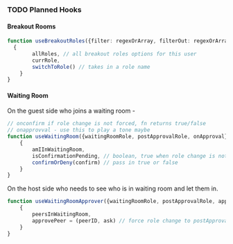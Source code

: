 ### TODO Planned Hooks

#### Breakout Rooms

```ts
function useBreakoutRoles({filter: regexOrArray, filterOut: regexOrArray}) {
  {
        allRoles, // all breakout roles options for this user
        currRole,
        switchToRole() // takes in a role name
    }
}
```

#### Waiting Room

On the guest side who joins a waiting room - 
```ts
// onconfirm if role change is not forced, fn returns true/false
// onapprovval - use this to play a tone maybe
function useWaitingRoom({waitingRoomRole, postApprovalRole, onApproval}) {
    {
        amIInWaitingRoom,
        isConfirmationPending, // boolean, true when role change is not forced
        confirmOrDeny(confirm) // pass in true or false
    }
}
```

On the host side who needs to see who is in waiting room and let them in.
```ts
function useWaitingRoomApprover({waitingRoomRole, postApprovalRole, approverRoles: []}) {
    {
        peersInWaitingRoom,
        approvePeer = (peerID, ask) // force role change to postApprovalRole
    }
}
```

